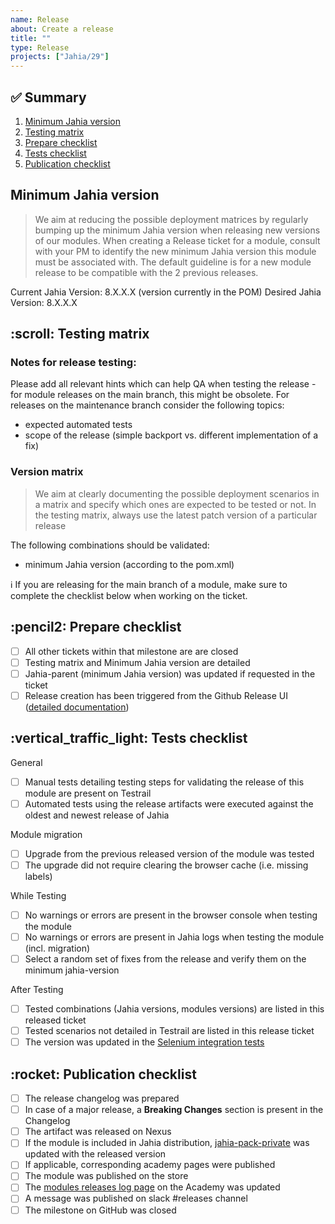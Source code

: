 ```yaml
---
name: Release
about: Create a release
title: ""
type: Release
projects: ["Jahia/29"]
---
```


## :white_check_mark: Summary

1. [Minimum Jahia version](#user-content-minimum-jahia-version)
2. [Testing matrix](#user-content-testing-matrix)
3. [Prepare checklist](#user-content-prepare-checklist)
4. [Tests checklist](#user-content-test-checklist)
5. [Publication checklist](#user-content-publication-checklist)

<h2 id="minimum-jahia-version">Minimum Jahia version</h2>

> We aim at reducing the possible deployment matrices by regularly bumping up the minimum Jahia version when releasing new versions of our modules.
> When creating a Release ticket for a module, consult with your PM to identify the new minimum Jahia version this module must be associated with.
> The default guideline is for a new module release to be compatible with the 2 previous releases.

Current Jahia Version: 8.X.X.X (version currently in the POM)
Desired Jahia Version: 8.X.X.X

<h2 id="testing-matrix">:scroll: Testing matrix</h2>

<h3> Notes for release testing:</h3>

Please add all relevant hints which can help QA when testing the release - for module releases on the main branch, this might be obsolete. For releases on the maintenance branch consider the following topics:

- expected automated tests
- scope of the release (simple backport vs. different implementation of a fix)

<h3>Version matrix</h3>

> We aim at clearly documenting the possible deployment scenarios in a matrix and specify which ones are expected to be tested or not.
> In the testing matrix, always use the latest patch version of a particular release

The following combinations should be validated:

- minimum Jahia version (according to the pom.xml)

:information_source: If you are releasing for the main branch of a module, make sure to complete the checklist below when working on the ticket.

<h2 id="prepare-checklist">:pencil2: Prepare checklist</h2>

- [ ] All other tickets within that milestone are are closed
- [ ] Testing matrix and Minimum Jahia version are detailed
- [ ] Jahia-parent (minimum Jahia version) was updated if requested in the ticket
- [ ] Release creation has been triggered from the Github Release UI ([detailed documentation](https://jahia-confluence.atlassian.net/wiki/spaces/PR/pages/2064804/Releasing+a+module#Releasingamodule-ReleasingwithGithub))

<h2 id="tests-checklist">:vertical_traffic_light: Tests checklist</h2>

General

- [ ] Manual tests detailing testing steps for validating the release of this module are present on Testrail
- [ ] Automated tests using the release artifacts were executed against the oldest and newest release of Jahia

Module migration

- [ ] Upgrade from the previous released version of the module was tested
- [ ] The upgrade did not require clearing the browser cache (i.e. missing labels)

While Testing

- [ ] No warnings or errors are present in the browser console when testing the module
- [ ] No warnings or errors are present in Jahia logs when testing the module (incl. migration)
- [ ] Select a random set of fixes from the release and verify them on the minimum jahia-version

After Testing

- [ ] Tested combinations (Jahia versions, modules versions) are listed in this released ticket
- [ ] Tested scenarios not detailed in Testrail are listed in this release ticket
- [ ] The version was updated in the [Selenium integration tests](https://github.com/Jahia/jahia-qa/blob/f4f788d56fd624174302231e3d64878cd343e515/pom.xml#L75)

<h2 id="publication-checklist">:rocket: Publication checklist</h2>

- [ ] The release changelog was prepared
- [ ] In case of a major release, a **Breaking Changes** section is present in the Changelog
- [ ] The artifact was released on Nexus
- [ ] If the module is included in Jahia distribution, [jahia-pack-private](https://github.com/Jahia/jahia-pack-private/blob/master/core-modules/pom.xml) was updated with the released version
- [ ] If applicable, corresponding academy pages were published
- [ ] The module was published on the store
- [ ] The [modules releases log page](https://edit.jahia.com/jahia/page-composer/default/en/sites/academy/home/customer-center/modules-releases-log.html) on the Academy was updated
- [ ] A message was published on slack #releases channel
- [ ] The milestone on GitHub was closed

